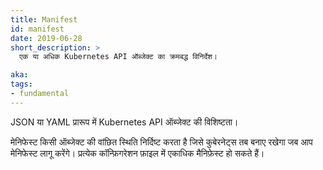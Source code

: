 ```yaml
---
title: Manifest
id: manifest
date: 2019-06-28
short_description: >
  एक या अधिक Kubernetes API ऑब्जेक्ट का क्रमबद्ध विनिर्देश।

aka:
tags:
- fundamental
---
```

 JSON या YAML प्रारूप में Kubernetes API ऑब्जेक्ट की विशिष्टता।

<!--more-->
मेनिफेस्ट किसी ऑब्जेक्ट की वांछित स्थिति निर्दिष्ट करता है जिसे कुबेरनेट्स तब बनाए रखेगा जब आप मेनिफेस्ट लागू करेंगे। प्रत्येक कॉन्फ़िगरेशन फ़ाइल में एकाधिक मैनिफ़ेस्ट हो सकते हैं।